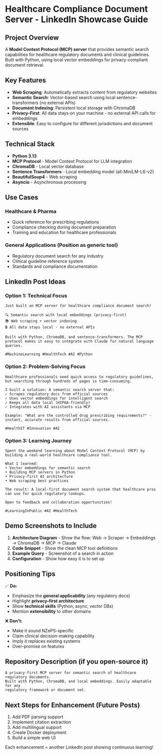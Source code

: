 # Healthcare Compliance Document Server - LinkedIn Showcase Guide

## Project Overview

A **Model Context Protocol (MCP) server** that provides semantic search capabilities for healthcare regulatory documents and clinical guidelines. Built with Python, using local vector embeddings for privacy-compliant document retrieval.

## Key Features

- **Web Scraping**: Automatically extracts content from regulatory websites
- **Semantic Search**: Vector-based search using local sentence-transformers (no external APIs)
- **Document Indexing**: Persistent local storage with ChromaDB
- **Privacy-First**: All data stays on your machine - no external API calls for embeddings
- **Extensible**: Easy to configure for different jurisdictions and document sources

## Technical Stack

- **Python 3.13**
- **MCP Protocol** - Model Context Protocol for LLM integration
- **ChromaDB** - Local vector database
- **Sentence Transformers** - Local embedding model (all-MiniLM-L6-v2)
- **BeautifulSoup4** - Web scraping
- **Asyncio** - Asynchronous processing

## Use Cases

### Healthcare & Pharma
- Quick reference for prescribing regulations
- Compliance checking during document preparation
- Training and education for healthcare professionals

### General Applications (Position as generic tool)
- Regulatory document search for any industry
- Clinical guideline reference system
- Standards and compliance documentation

## LinkedIn Post Ideas

### Option 1: Technical Focus
```
Just built an MCP server for healthcare compliance document search!

🔍 Semantic search with local embeddings (privacy-first)
📚 Web scraping + vector indexing
🔒 All data stays local - no external APIs

Built with Python, ChromaDB, and sentence-transformers. The MCP protocol makes it easy to integrate with Claude for natural language queries.

#MachineLearning #HealthTech #AI #Python
```

### Option 2: Problem-Solving Focus
```
Healthcare professionals need quick access to regulatory guidelines, but searching through hundreds of pages is time-consuming.

I built a solution: A semantic search server that:
✓ Scrapes regulatory docs from official sources
✓ Uses vector embeddings for intelligent search
✓ Keeps all data local (HIPAA-friendly)
✓ Integrates with AI assistants via MCP

Example: "What are the controlled drug prescribing requirements?" - instant, accurate results from official sources.

#HealthIT #Innovation #AI
```

### Option 3: Learning Journey
```
Spent the weekend learning about Model Context Protocol (MCP) by building a real-world healthcare compliance tool.

What I learned:
• Vector embeddings for semantic search
• Building MCP servers in Python
• Privacy-first AI architecture
• Web scraping best practices

The result: A local-first document search system that healthcare pros can use for quick regulatory lookups.

Open to feedback and collaboration opportunities!

#LearningInPublic #AI #HealthTech
```

## Demo Screenshots to Include

1. **Architecture Diagram** - Show the flow: Web → Scraper → Embeddings → ChromaDB → MCP → Claude
2. **Code Snippet** - Show the clean MCP tool definitions
3. **Example Query** - Screenshot of a search in action
4. **Configuration** - Show how easy it is to set up

## Positioning Tips

✅ **Do:**
- Emphasize the **general applicability** (any regulatory docs)
- Highlight **privacy-first architecture**
- Show **technical skills** (Python, async, vector DBs)
- Mention **extensibility** to other domains

❌ **Don't:**
- Make it sound NZePS-specific
- Claim clinical decision-making capability
- Imply it replaces existing systems
- Over-promise on features

## Repository Description (if you open-source it)

```
A privacy-first MCP server for semantic search of healthcare regulatory documents.
Built with Python, ChromaDB, and local embeddings. Easily adaptable for any
regulatory framework or document set.
```

## Next Steps for Enhancement (Future Posts)

1. Add PDF parsing support
2. Implement citation extraction
3. Add multilingual support
4. Create Docker deployment
5. Build a simple web UI

Each enhancement = another LinkedIn post showing continuous learning!
